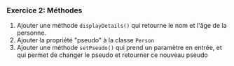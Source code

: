 ### Exercice 2: Méthodes

1. Ajouter une méthode `displayDetails()` qui retourne le nom et l'âge de la personne.
2. Ajouter la propriété "pseudo" à la classe `Person`
3. Ajouter une méthode `setPseudo()` qui prend un paramètre en entrée, et qui permet de changer le pseudo et retourner ce nouveau pseudo
